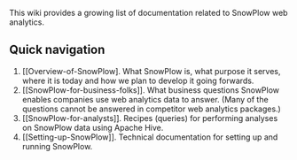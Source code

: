 This wiki provides a growing list of documentation related to SnowPlow web analytics.

## Quick navigation

1. [[Overview-of-SnowPlow]. What SnowPlow is, what purpose it serves, where it is today and how we plan to develop it going forwards.
2. [[SnowPlow-for-business-folks]]. What business questions SnowPlow enables companies use web analytics data to answer. (Many of the questions cannot be answered in competitor web analytics packages.)
3. [[SnowPlow-for-analysts]]. Recipes (queries) for performing analyses on SnowPlow data using Apache Hive.
4. [[Setting-up-SnowPlow]]. Technical documentation for setting up and running SnowPlow. 
